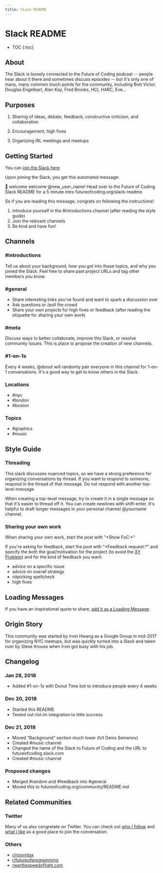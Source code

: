 ```yaml
---
title: Slack README
---
```


<h1>Slack README</h1>

* TOC
{:toc}

## About

The Slack is loosely connected to the Future of Coding podcast -- people hear about it there and sometimes discuss episodes -- but it&#39;s only one of many, many common touch points for the community, including Bret Victor, Douglas Engelbart, Alan Kay, Fred Brooks, HCI, HARC, Eve...

## Purposes

1. Sharing of ideas, debate, feedback, constructive criticism, and collaboration

2. Encouragement, high fives

3. Organizing IRL meetings and meetups

## Getting Started

You can [join the Slack here](http://futureofcoding.org/slack).

Upon joining the Slack, you get this automated message:

👋 welcome welcome @new\_user\_name! Head over to the Future of Coding Slack README for a 5 minute intro futureofcoding.org/slack-readme

So if you are reading this message, congrats on following the instructions!

1. Introduce yourself in the #introductions channel (after reading the style guide)
2. Join the relevant channels
3. Be kind and have fun!

## Channels

### #introductions

Tell us about your background, how you got into these topics, and why you joined the Slack. Feel free to share past project URLs and tag other members you know.

### #general

- Share interesting links you&#39;ve found and want to spark a discussion over
- Ask questions or /poll the crowd
- Share your own projects for high fives or feedback (after reading the etiquette for sharing your own work)

### #meta

Discuss ways to better collaborate, improve this Slack, or resolve community issues. This is place to propose the creation of new channels.

### #1-on-1s

Every 4 weeks, @donut will randomly pair everyone in this channel for 1-on-1 conversations. It&#39;s a good way to get to know others in the Slack.

### Locations

- #nyc
- #london
- #boston

### Topics

- #graphics
- #music

## Style Guide

### Threading

This slack discusses nuanced topics, so we have a strong preference for organizing conversations by thread. If you want to respond to someone, respond in the thread of that message. Do not respond with another top-level message.

When creating a top-level message, try to create it in a single message so that it&#39;s easier to thread off it. You can create newlines with shift-enter. It&#39;s helpful to draft longer messages in your personal channel @yourname channel.

### Sharing your own work

When sharing your own work, start the post with &quot;\*Show FoC:\*&quot;

If you&#39;re asking for feedback, start the post with &quot;\*Feedback request:\*&quot; and specify the both the goal/motivation for the project (to avoid the [XY Problem](https://en.wikipedia.org/wiki/XY_problem)) and for the kind of feedback you want:

- advice on a specific issue
- advice on overall strategy
- nitpicking spellcheck
- high fives

## Loading Messages

If you have an inspirational quote to share, [add it as a Loading Message](https://get.slack.help/hc/en-us/articles/115005045646-Customise-loading-messages).

## Origin Story

This community was started by Irvin Hwang as a Google Group in mid-2017 for organizing NYC meetups, but was quickly turned into a Slack and taken over by Steve Krouse when Irvin got busy with his job.

## Changelog

### Jan 28, 2018

- Added #1-on-1s with Donut Time bot to introduce people every 4 weeks

### Dec 20, 2018

- Started this README
- Tested out riot.im integration to little success

### Dec 21, 2018

- Moved &quot;Background&quot; section much lower (h/t Denis Semenov)
- Created #music channel
- Changed the name of the Slack to Future of Coding and the URL to futureofcoding.slack.com
- Created #music channel

### Proposed changes

- Merged #random and #feedback into #general
- Moved this to futureofcoding.org/community/README.md

## Related Communities

### Twitter

Many of us also congretate on Twitter. You can check out [who I follow](http://twitter.com/stevekrouse/following) and [what I like](http://twitter.com/stevekrouse/likes) as a good place to join the conversation.

### Others

- [r/n](https://www.reddit.com/r/nosyntax/)[osyntax](https://www.reddit.com/r/nosyntax/)
- [r/futureofprogramming](https://www.reddit.com/r/futureofprogramming)
- [nearthespeedoflight.com](http://discuss.nearthespeedoflight.com/)
